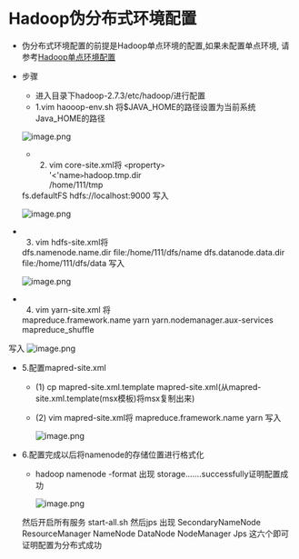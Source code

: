 # Hadoop伪分布式环境配置
- 伪分布式环境配置的前提是Hadoop单点环境的配置,如果未配置单点环境,
请参考[Hadoop单点环境配置](https://0libingyang0.github.io/Environment/Hadoop01)
- 步骤
	- 进入目录下hadoop-2.7.3/etc/hadoop/进行配置
	- 1.vim haooop-env.sh 将$JAVA_HOME的路径设置为当前系统Java_HOME的路径
	
	![image.png](https://upload-images.jianshu.io/upload_images/14498135-c2159d56e5c90149.png?imageMogr2/auto-orient/strip%7CimageView2/2/w/1240)

	- 2. vim core-site.xml将
	`<`property`>`  
        '<'name`>`hadoop.tmp.dir</name>  
        <value>/home/111/tmp</value>
    </property>  
    <property>  
        <name>fs.defaultFS</name>  
        <value>hdfs://localhost:9000</value>  
    </property>
    写入	
	
	![image.png](https://upload-images.jianshu.io/upload_images/14498135-3a14e08374d90be5.png?imageMogr2/auto-orient/strip%7CimageView2/2/w/1240)

- 3. vim hdfs-site.xml将 
    <property>    
        <name>dfs.namenode.name.dir</name>    
        <value>file:/home/111/dfs/name</value>    
    </property>    
    <property>    
        <name>dfs.datanode.data.dir</name>    
        <value>file:/home/111/dfs/data</value>    
    </property>
	写入
	
	![image.png](https://upload-images.jianshu.io/upload_images/14498135-57b6179e5d090977.png?imageMogr2/auto-orient/strip%7CimageView2/2/w/1240)
	
- 4. vim yarn-site.xml 将
	<property>  
		<name>mapreduce.framework.name</name>  
		<value>yarn</value>  
	</property>  
  
	<property>  
		<name>yarn.nodemanager.aux-services</name>  
		<value>mapreduce_shuffle</value>  
	</property>
写入
	![image.png](https://upload-images.jianshu.io/upload_images/14498135-7152cc70687e93a4.png?imageMogr2/auto-orient/strip%7CimageView2/2/w/1240)
	
- 5.配置mapred-site.xml 
	- (1) cp mapred-site.xml.template mapred-site.xml(从mapred-site.xml.template(msx模板)将msx复制出来)
	- (2) vim mapred-site.xml将
		<property>
			<name>mapreduce.framework.name</name>
			<value>yarn</value>
		</property>
		写入
		
		![image.png](https://upload-images.jianshu.io/upload_images/14498135-48f021aff221fd58.png?imageMogr2/auto-orient/strip%7CimageView2/2/w/1240)

- 6.配置完成以后将namenode的存储位置进行格式化
	- hadoop namenode -format
		出现 storage.......successfully证明配置成功
		
		![image.png](https://upload-images.jianshu.io/upload_images/14498135-b32e15b71bef2db1.png?imageMogr2/auto-orient/strip%7CimageView2/2/w/1240)
		
	然后开启所有服务 start-all.sh	然后jps 出现 SecondaryNameNode  ResourceManager NameNode DataNode NodeManager Jps 这六个即可证明配置为分布式成功



	
		




	
	